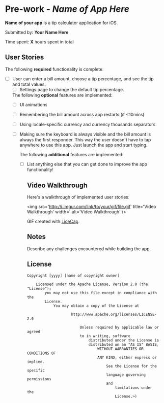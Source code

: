 # Pre-work - *Name of App Here*

**Name of your app** is a tip calculator application for iOS.

Submitted by: **Your Name Here**

Time spent: **X** hours spent in total

## User Stories

The following **required** functionality is complete:

* [  ] User can enter a bill amount, choose a tip percentage, and see the tip
  and total values.
  * [  ] Settings page to change the default tip percentage.

  The following **optional** features are implemented:
  * [  ] UI animations
  * [  ] Remembering the bill amount across app restarts (if <10mins)
  * [  ] Using locale-specific currency and currency thousands separators.
  * [  ] Making sure the keyboard is always visible and the bill amount is
    always the first responder. This way the user doesn't have to tap anywhere
    to use this app. Just launch the app and start typing.
    
    The following **additional** features are implemented:
    
    - [  ] List anything else that you can get done to improve the app
      functionality!
      
      ## Video Walkthrough 
      
      Here's a walkthrough of implemented user stories:
      
      <img src='http://i.imgur.com/link/to/your/gif/file.gif' title='Video
      Walkthrough' width=' alt='Video Walkthrough' />
      
      GIF created with [LiceCap](http://www.cockos.com/licecap/).
      
      ## Notes
      
      Describe any challenges encountered while building the app.
      
      ## License
      
          Copyright [yyyy] [name of copyright owner]
          
              Licensed under the Apache License, Version 2.0 (the "License");
                  you may not use this file except in compliance with the
                  License.
                      You may obtain a copy of the License at
                      
                              http://www.apache.org/licenses/LICENSE-2.0
                              
                                  Unless required by applicable law or agreed
                                  to in writing, software
                                      distributed under the License is
                                      distributed on an "AS IS" BASIS,
                                          WITHOUT WARRANTIES OR CONDITIONS OF
                                          ANY KIND, either express or implied.
                                              See the License for the specific
                                              language governing permissions
                                              and
                                                  limitations under the
                                                  License.>)

